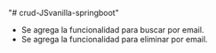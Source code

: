 "# crud-JSvanilla-springboot" 
- Se agrega la funcionalidad para buscar por email.
- Se agrega la funcionalidad para eliminar por email.

